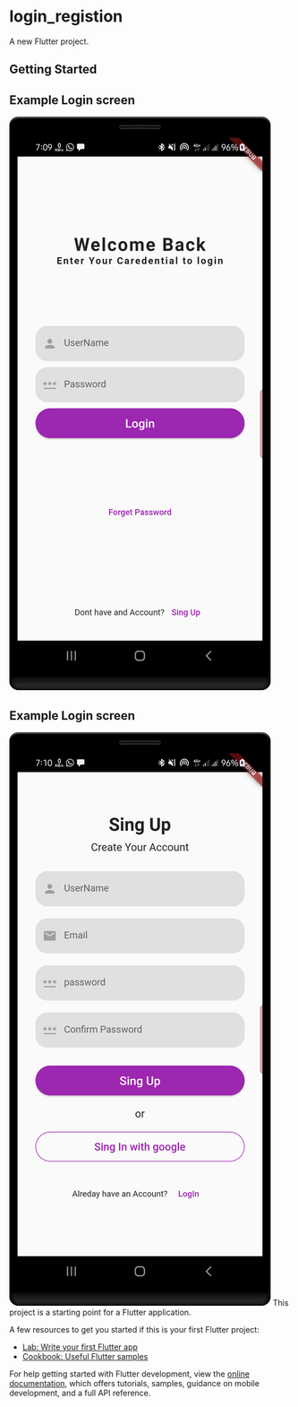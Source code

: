 # login_registion

A new Flutter project.

## Getting Started
## Example Login screen
![login screen](https://github.com/fokrul511/login-Sing-up-Screen/blob/main/lib/privew_image/login%20page.png)
## Example Login screen
![Sing Up](https://github.com/fokrul511/login-Sing-up-Screen/blob/main/lib/privew_image/sing%20up%20page.png)
This project is a starting point for a Flutter application.

A few resources to get you started if this is your first Flutter project:

- [Lab: Write your first Flutter app](https://docs.flutter.dev/get-started/codelab)
- [Cookbook: Useful Flutter samples](https://docs.flutter.dev/cookbook)

For help getting started with Flutter development, view the
[online documentation](https://docs.flutter.dev/), which offers tutorials,
samples, guidance on mobile development, and a full API reference.

